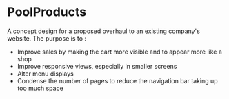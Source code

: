 # PoolProducts

A concept design for a proposed overhaul to an existing company's website.
The purpose is to :
- Improve sales by making the cart more visible and to appear more like a shop
- Improve responsive views, especially in smaller screens
- Alter menu displays
- Condense the number of pages to reduce the navigation bar taking up too much space
